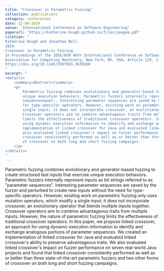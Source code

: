 ```yaml
---
title: "Crossover in Parametric Fuzzing"
collection: publications
category: conferences
date: 12-04-2024
venue: 'International Conference on Software Engineering'
paperurl: 'https://katherine-hough.github.io/files/zeugma.pdf'
citation: "
Katherine Hough and Jonathan Bell. 
2024. 
Crossover in Parametric Fuzzing. 
In Proceedings of the IEEE/ACM 46th International Conference on Software Engineering (ICSE '24). 
Association for Computing Machinery, New York, NY, USA, Article 129, 1–12. 
https://doi.org/10.1145/3597503.3639160
"
excerpt: "
<details>
    <summary>Abstract</summary>
    <p>
        Parametric fuzzing combines evolutionary and generator-based fuzzing to create structured test inputs that exercise
        unique execution behaviors. Parametric fuzzers internally represent inputs as bit strings referred to as &quot;parameter
        sequences&quot;. Interesting parameter sequences are saved by the fuzzer and perturbed to create new inputs without the need
        for type-specific operators. However, existing work on parametric fuzzing only uses mutation operators, which modify a
        single input; it does not incorporate crossover, an evolutionary operator that blends multiple inputs together.
        Crossover operators aim to combine advantageous traits from multiple inputs. However, the nature of parametric fuzzing
        limits the effectiveness of traditional crossover operators. In this paper, we propose linked crossover, an approach for
        using dynamic execution information to identify and exchange analogous portions of parameter sequences. We created an
        implementation of linked crossover for Java and evaluated linked crossover's ability to preserve advantageous traits. We
        also evaluated linked crossover's impact on fuzzer performance on seven real-world Java projects and found that linked
        crossover consistently performed as well as or better than three state-of-the-art parametric fuzzers and two other forms
        of crossover on both long and short fuzzing campaigns.
    </p>
</details>
"
---
```


Parametric fuzzing combines evolutionary and generator-based fuzzing to create structured test inputs that exercise
unique execution behaviors. Parametric fuzzers internally represent inputs as bit strings referred to as "parameter
sequences". Interesting parameter sequences are saved by the fuzzer and perturbed to create new inputs without the need
for type-specific operators. However, existing work on parametric fuzzing only uses mutation operators, which modify a
single input; it does not incorporate crossover, an evolutionary operator that blends multiple inputs together.
Crossover operators aim to combine advantageous traits from multiple inputs. However, the nature of parametric fuzzing
limits the effectiveness of traditional crossover operators. In this paper, we propose linked crossover, an approach for
using dynamic execution information to identify and exchange analogous portions of parameter sequences. We created an
implementation of linked crossover for Java and evaluated linked crossover's ability to preserve advantageous traits. We
also evaluated linked crossover's impact on fuzzer performance on seven real-world Java projects and found that linked
crossover consistently performed as well as or better than three state-of-the-art parametric fuzzers and two other forms
of crossover on both long and short fuzzing campaigns.